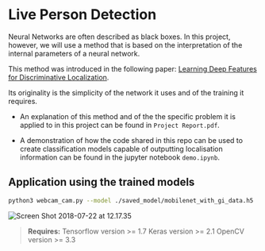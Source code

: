 
# Live Person Detection

Neural Networks are often described as black boxes. In this project, however, we will use a method that is based on the interpretation of the internal parameters of a neural network.

This method was introduced in the following paper: [Learning Deep Features for Discriminative Localization](http://cnnlocalization.csail.mit.edu/Zhou_Learning_Deep_Features_CVPR_2016_paper.pdf).

Its originality is the simplicity of the network it uses and of the training it requires.

- An explanation of this method and of the the specific problem it is applied to in this project can be found in `Project Report.pdf`.

- A demonstration of how the code shared in this repo can be used to create classification models capable of outputting localisation information can be found in the jupyter notebook `demo.ipynb`.

## Application using the trained models

``` sh
python3 webcam_cam.py --model ./saved_model/mobilenet_with_gi_data.h5
```

![Screen Shot 2018-07-22 at 12.17.35](https://i.imgur.com/RCcHhj8.jpg)

>**Requires:**
>Tensorflow version     >= 1.7
Keras version         >= 2.1
OpenCV version         >= 3.3
